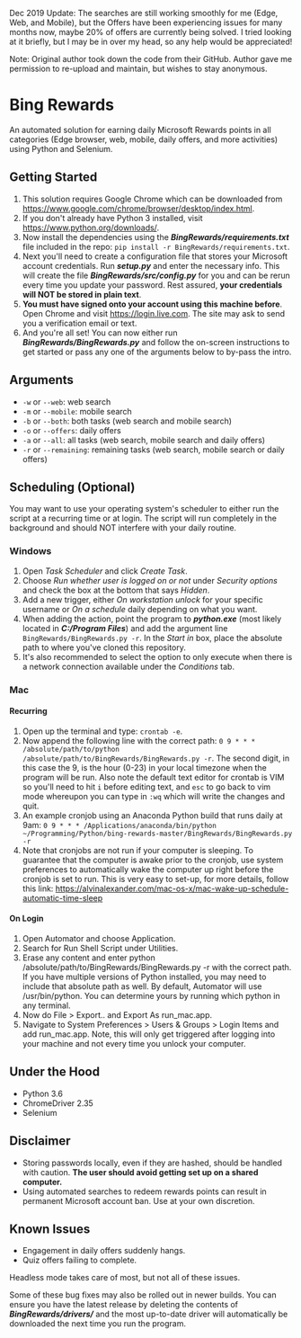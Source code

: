 Dec 2019 Update: The searches are still working smoothly for me (Edge, Web, and Mobile), but the Offers have been experiencing issues for many months now, maybe 20% of offers are currently being solved. I tried looking at it briefly, but I may be in over my head, so any help would be appreciated!

Note: Original author took down the code from their GitHub. Author gave me permission to re-upload and maintain, but wishes to stay anonymous.

# Bing Rewards
An automated solution for earning daily Microsoft Rewards points in all categories (Edge browser, web, mobile, daily offers, and more activities) using Python and Selenium.

## Getting Started
1. This solution requires Google Chrome which can be downloaded from https://www.google.com/chrome/browser/desktop/index.html.
2. If you don't already have Python 3 installed, visit https://www.python.org/downloads/. 
3. Now install the dependencies using the *__BingRewards/requirements.txt__* file included in the repo: `pip install -r BingRewards/requirements.txt`.
4. Next you'll need to create a configuration file that stores your Microsoft account credentials. Run *__setup.py__* and enter the necessary info. This will create the file *__BingRewards/src/config.py__* for you and can be rerun every time you update your password. Rest assured, __your credentials will NOT be stored in plain text__.
5. __You must have signed onto your account using this machine before__. Open Chrome and visit https://login.live.com. The site may ask to send you a verification email or text.
6. And you're all set! You can now either run *__BingRewards/BingRewards.py__* and follow the on-screen instructions to get started or pass any one of the arguments below to by-pass the intro.
## Arguments
* `-w` or `--web`: web search
* `-m` or `--mobile`: mobile search
* `-b` or `--both`: both tasks (web search and mobile search)
* `-o` or `--offers`: daily offers
* `-a` or `--all`: all tasks (web search, mobile search and daily offers)
* `-r` or `--remaining`: remaining tasks (web search, mobile search or daily offers)

## Scheduling (Optional)
You may want to use your operating system's scheduler to either run the script at a recurring time or at login. The script will run completely in the background and should NOT interfere with your daily routine.

### Windows
1. Open *Task Scheduler* and click *Create Task*.
2. Choose *Run whether user is logged on or not* under *Security options* and check the box at the bottom that says *Hidden*.
3. Add a new trigger, either *On workstation unlock* for your specific username or *On a schedule* daily depending on what you want. 
4. When adding the action, point the program to *__python.exe__* (most likely located in *__C:/Program Files__*) and add the argument line `BingRewards/BingRewards.py -r`. In the *Start in* box, place the absolute path to where you've cloned this repository.
5. It's also recommended to select the option to only execute when there is a network connection available under the *Conditions* tab.

### Mac

#### Recurring
1. Open up the terminal and type: `crontab -e`. 
2. Now append the following line with the correct path: `0 9 * * * /absolute/path/to/python /absolute/path/to/BingRewards/BingRewards.py -r`. The second digit, in this case the 9, is the hour (0-23) in your local timezone when the program will be run. Also note the default text editor for crontab is VIM so you'll need to hit `i` before editing text, and `esc` to go back to vim mode whereupon you can type in `:wq` which will write the changes and quit.
3. An example cronjob using an Anaconda Python build that runs daily at 9am: 
`0 9 * * * /Applications/anaconda/bin/python ~/Programming/Python/bing-rewards-master/BingRewards/BingRewards.py -r`
4. Note that cronjobs are not run if your computer is sleeping. To guarantee that the computer is awake prior to the cronjob, use system preferences to automatically wake the computer up right before the cronjob is set to run. This is very easy to set-up, for more details, follow this link: https://alvinalexander.com/mac-os-x/mac-wake-up-schedule-automatic-time-sleep

#### On Login
1. Open Automator and choose Application.
2. Search for Run Shell Script under Utilities.
3. Erase any content and enter python /absolute/path/to/BingRewards/BingRewards.py -r with the correct path. If you have multiple versions of Python installed, you may need to include that absolute path as well. By default, Automator will use /usr/bin/python. You can determine yours by running which python in any terminal.
4. Now do File > Export.. and Export As run_mac.app.
5. Navigate to System Preferences > Users & Groups > Login Items and add run_mac.app. Note, this will only get triggered after logging into your machine and not every time you unlock your computer.

## Under the Hood
- Python 3.6
- ChromeDriver 2.35
- Selenium

## Disclaimer
- Storing passwords locally, even if they are hashed, should be handled with caution. **The user should avoid getting set up on a shared computer.** 
- Using automated searches to redeem rewards points can result in permanent Microsoft account ban. Use at your own discretion.

## Known Issues
- Engagement in daily offers suddenly hangs.
- Quiz offers failing to complete.

Headless mode takes care of most, but not all of these issues.

Some of these bug fixes may also be rolled out in newer builds. You can ensure you have the latest release by deleting the contents of *__BingRewards/drivers/__* and the most up-to-date driver will automatically be downloaded the next time you run the program. 


